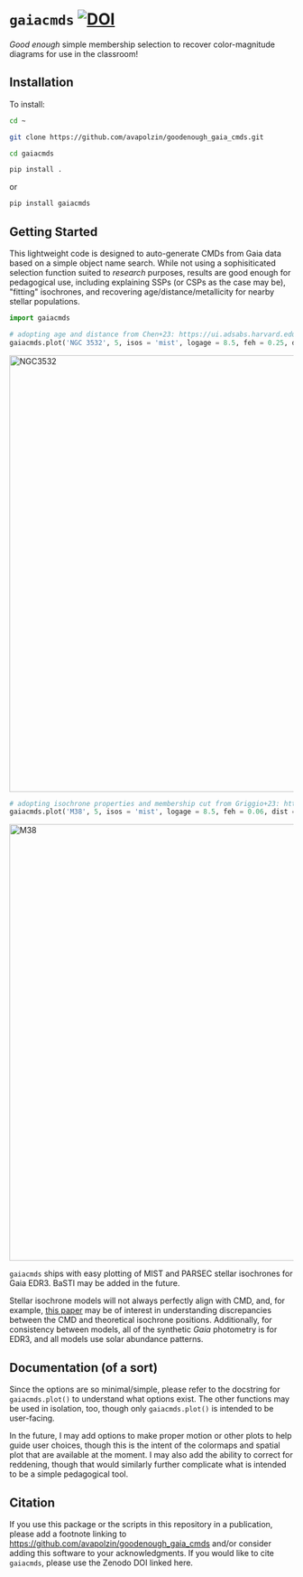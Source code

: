 # `gaiacmds` [![DOI](https://zenodo.org/badge/812819707.svg)](https://doi.org/10.5281/zenodo.15866953)
*Good enough* simple membership selection to recover color-magnitude diagrams for use in the classroom!


## Installation
To install:

```bash
cd ~

git clone https://github.com/avapolzin/goodenough_gaia_cmds.git

cd gaiacmds

pip install .

````
or 
```bash
pip install gaiacmds
```

## Getting Started

This lightweight code is designed to auto-generate CMDs from Gaia data based on a simple object name search. While not using a sophisiticated selection function suited to *research* purposes, results are good enough for pedagogical use, including explaining SSPs (or CSPs as the case may be), "fitting" isochrones, and recovering age/distance/metallicity for nearby stellar populations.

```python
import gaiacmds

# adopting age and distance from Chen+23: https://ui.adsabs.harvard.edu/abs/2023ApJ...948...59C/abstract
gaiacmds.plot('NGC 3532', 5, isos = 'mist', logage = 8.5, feh = 0.25, dist = 484)
```
<img width="789" height="773" alt="NGC3532" src="https://github.com/user-attachments/assets/c4be5543-ffc7-4d57-83ee-80d2d5e59ed2" />


```python
# adopting isochrone properties and membership cut from Griggio+23: https://ui.adsabs.harvard.edu/abs/2023MNRAS.523.5148G/abstract
gaiacmds.plot('M38', 5, isos = 'mist', logage = 8.5, feh = 0.06, dist = 1130, pmra = 1.5, pmd = -4.5)
```
<img width="783" height="773" alt="M38" src="https://github.com/user-attachments/assets/56b54db0-eff5-40c5-9bd0-014d56a401d5" />


`gaiacmds` ships with easy plotting of MIST and PARSEC stellar isochrones for Gaia EDR3. BaSTI may be added in the future.

Stellar isochrone models will not always perfectly align with CMD, and, for example, [this paper](https://arxiv.org/abs/2411.12987) may be of interest in understanding discrepancies between the CMD and theoretical isochrone positions. Additionally, for consistency between models, all of the synthetic *Gaia* photometry is for EDR3, and all models use solar abundance patterns.

## Documentation (of a sort)

Since the options are so minimal/simple, please refer to the docstring for `gaiacmds.plot()` to understand what options exist. The other functions may be used in isolation, too, though only `gaiacmds.plot()` is intended to be user-facing.

In the future, I may add options to make proper motion or other plots to help guide user choices, though this is the intent of the colormaps and spatial plot that are available at the moment. I may also add the ability to correct for reddening, though that would similarly further complicate what is intended to be a simple pedagogical tool.

## Citation

If you use this package or the scripts in this repository in a publication, please add a footnote linking to https://github.com/avapolzin/goodenough_gaia_cmds and/or consider adding this software to your acknowledgments. If you would like to cite `gaiacmds`, please use the Zenodo DOI linked here.
